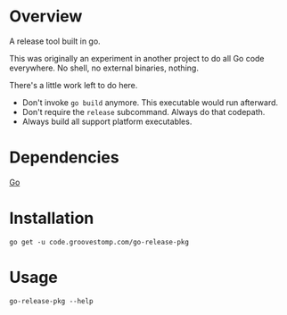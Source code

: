 # Overview
A release tool built in go.

This was originally an experiment in another project to do all Go code
everywhere.  No shell, no external binaries, nothing.

There's a little work left to do here.

- Don't invoke `go build` anymore.  This executable would run afterward.
- Don't require the `release` subcommand. Always do that codepath.
- Always build all support platform executables.

# Dependencies
[Go](https://golang.org/doc/install)


# Installation
```
go get -u code.groovestomp.com/go-release-pkg
```

# Usage
```
go-release-pkg --help
```
